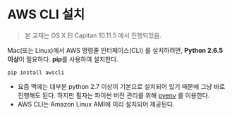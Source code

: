 # AWS CLI 설치


> 본 교재는 OS X El Capitan 10.11.5 에서 진행되었음.


Mac(또는 Linux)에서 AWS 명령줄 인터페이스(CLI) 를 설치하려면, **Python 2.6.5 이상**이 필요하다. **pip**를 사용하여 설치한다.

```
pip install awscli
```

* 요즘 맥에는 대부분 python 2.7 이상이 기본으로 설치되어 있기 때문에 그냥 바로 진행해도 된다. 하지만 필자는 파이썬 버전 관리를 위해 [pyenv](https://github.com/yyuu/pyenv) 를 이용한다.
* AWS CLI는 Amazon Linux AMI에 미리 설치되어 제공된다.

